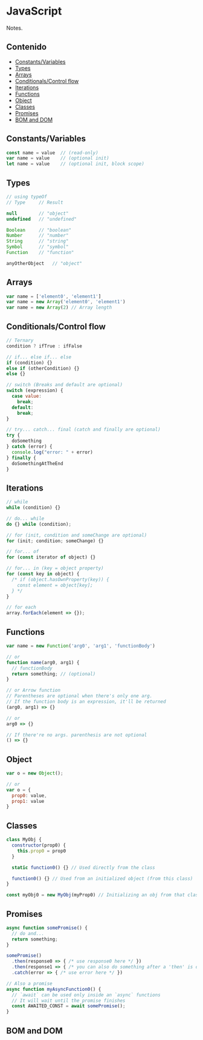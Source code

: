 # JavaScript

Notes.

## Contenido

- [Constants/Variables](#Constants/Variables)
- [Types](#Types)
- [Arrays](#Arrays)
- [Conditionals/Control flow](#Conditionals/Control-flow)
- [Iterations](#Iterations)
- [Functions](#Functions)
- [Object](#Object)
- [Classes](#Classes)
- [Promises](#Promises)
- [BOM and DOM](#BOM-and-DOM)

## Constants/Variables

```JavaScript
const name = value  // (read-only)
var name = value    // (optional init)
let name = value    // (optional init, block scope)
```

## Types

```JavaScript
// using typeOf
// Type     // Result

null        // "object"
undefined   // "undefined"

Boolean     // "boolean"
Number      // "number"
String      // "string"
Symbol      // "symbol"
Function    // "function"

anyOtherObject   // "object"
```

## Arrays

```JavaScript
var name = ['element0', 'element1']
var name = new Array('element0', 'element1')
var name = new Array(2) // Array length
```

## Conditionals/Control flow

```JavaScript
// Ternary
condition ? ifTrue : ifFalse

// if... else if... else
if (condition) {}
else if (otherCondition) {}
else {}

// switch (Breaks and default are optional)
switch (expression) {
  case value:
    break;
  default:
    break;
}

// try... catch... final (catch and finally are optional)
try {
  doSomething
} catch (error) {
  console.log("error: " + error)
} finally {
  doSomethingAtTheEnd
}
```

## Iterations

```JavaScript
// while
while (condition) {}

// do... while
do {} while (condition);

// for (init, condition and someChange are optional)
for (init; condition; someChange) {}

// for... of
for (const iterator of object) {}

// for... in (key = object property)
for (const key in object) {
  /* if (object.hasOwnProperty(key)) {
    const element = object[key];
  } */
}

// for each
array.forEach(element => {});
```

## Functions

```JavaScript
var name = new Function('arg0', 'arg1', 'functionBody')

// or
function name(arg0, arg1) {
  // functionBody
  return something; // (optional)
}

// or Arrow function
// Parentheses are optional when there's only one arg.
// If the function body is an expression, it'll be returned
(arg0, arg1) => {}

// or
arg0 => {}

// If there're no args. parenthesis are not optional
() => {}
```

## Object

```JavaScript
var o = new Object();

// or
var o = {
  prop0: value,
  prop1: value
}
```

## Classes

```JavaScript
class MyObj {
  constructor(prop0) {
    this.prop0 = prop0
  }

  static function0() {} // Used directly from the class

  function0() {} // Used from an initialized object (from this class)
}

const myObj0 = new MyObj(myProp0) // Initializing an obj from that class
```

## Promises

```JavaScript
async function somePromise() {
  // do and...
  return something;
}

somePromise()
  .then(response0 => { /* use response0 here */ })
  .then(response1 => { /* you can also do something after a 'then' is done */ })
  .catch(error => { /* use error here */ })

// Also a promise
async function myAsyncFunction0() {
  // `await` can be used only inside an `async` functions
  // It will wait until the promise finishes
  const AWAITED_CONST = await somePromise();
}
```

## BOM and DOM
